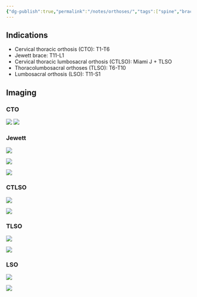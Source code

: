```yaml
---
{"dg-publish":true,"permalink":"/notes/orthoses/","tags":["spine","brace"],"created":"2023-05-27T15:12:19.499-05:00","updated":"2023-05-27T15:12:43.770-05:00"}
---
```



## Indications

-   Cervical thoracic orthosis (CTO): T1-T6
-   Jewett brace: T11-L1
-   Cervical thoracic lumbosacral orthosis (CTLSO): Miami J + TLSO
-   Thoracolumbosacral orthoses (TLSO): T6-T10
-   Lumbosacral orthosis (LSO): T11-S1

## Imaging

### CTO

![](https://i.imgur.com/AwtcTTc.jpg)
![](https://i.imgur.com/Uompumk.jpg)

### Jewett

![](https://i.imgur.com/sYpLvYh.jpg)

![](https://i.imgur.com/m5l0MO9.jpg)

![](https://i.imgur.com/KgMVuWI.jpg)

### CTLSO

![](https://i.imgur.com/RP0DqCJ.jpg)

![](https://i.imgur.com/A9zdMp3.jpg)

### TLSO

![](https://i.imgur.com/WlvG3rP.jpg)

![](https://i.imgur.com/pZAXPYo.jpg)

### LSO

![](https://i.imgur.com/dnibYUd.jpg)

![](https://i.imgur.com/G0pofBZ.jpg)
